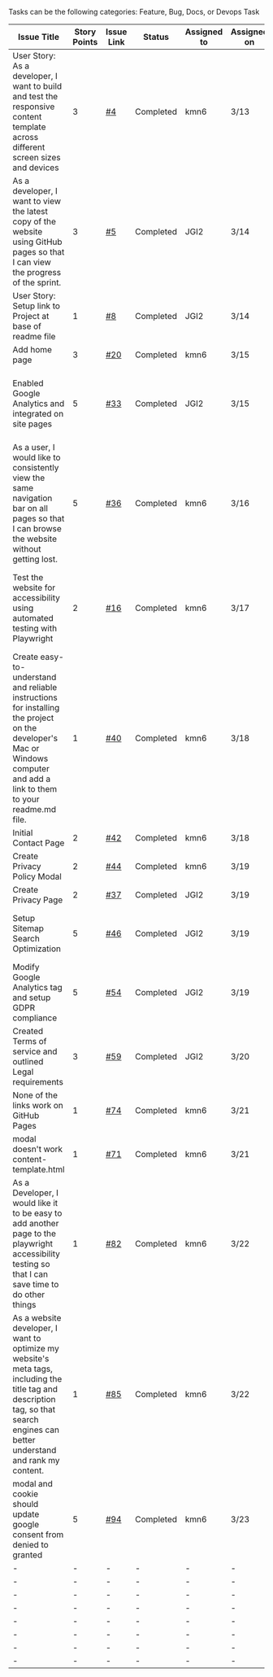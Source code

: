 Tasks can be the following categories: Feature, Bug, Docs, or Devops Task


| Issue Title                                                                                                                                                                       | Story Points | Issue Link                                                           | Status    | Assigned to | Assigned on | Completed On | Category | Status                    | Notes                                                                                                  |
|-----------------------------------------------------------------------------------------------------------------------------------------------------------------------------------|--------------|----------------------------------------------------------------------|-----------|-------------|-------------|--------------|----------|---------------------------|--------------------------------------------------------------------------------------------------------|
| User Story: As a developer, I want to build and test the responsive content template across different screen sizes and devices                                                    | 3            | [#4](https://github.com/jidone7061/mywebclass-simulation/issues/4)   | Completed | kmn6        | 3/13        | 3/14         | Feature  | -                         |                                                                                                        |
| As a developer, I want to view the latest copy of the website using GitHub pages so that I can view the progress of the sprint.                                                   | 3            | [#5](https://github.com/jidone7061/mywebclass-simulation/issues/5)   | Completed | JGI2        | 3/14        | 3/14         | -        | -                         |                                                                                                        |
| User Story: Setup link to Project at base of readme file                                                                                                                          | 1            | [#8](https://github.com/jidone7061/mywebclass-simulation/issues/8)   | Completed | JGI2        | 3/14        | 3/14         | Feature  | -                         |                                                                                                        |
| Add home page                                                                                                                                                                     | 3            | [#20](https://github.com/jidone7061/mywebclass-simulation/issues/20) | Completed | kmn6        | 3/15        | 3/15         | feature  | -                         |                                                                                                        |
| Enabled Google Analytics and integrated on site pages                                                                                                                             | 5            | [#33](https://github.com/jidone7061/mywebclass-simulation/issues/33) | Completed | JGI2        | 3/15        | 3/17         | Feature  | Index.html file remaining | Confirmed Google analytics was reporting properly after 24 hours and maintained                        |
| As a user, I would like to consistently view the same navigation bar on all pages so that I can browse the website without getting lost.                                          | 5            | [#36](https://github.com/jidone7061/mywebclass-simulation/issues/36) | Completed | kmn6        | 3/16        | 3/16         | feature  |                           | Very difficult due to no previous playwright experience. With experience, this would be 1 story point. |
| Test the website for accessibility using automated testing with Playwright                                                                                                        | 2            | [#16](https://github.com/jidone7061/mywebclass-simulation/issues/16) | Completed | kmn6        | 3/17        | 3/17         | feature  | -                         | third party axe package will do the tests for accessibility. We don't have to create our own tests.    |
| Create easy-to-understand and reliable instructions for installing the project on the developer's Mac or Windows computer and add a link to them to your readme.md file.          | 1            | [#40](https://github.com/jidone7061/mywebclass-simulation/issues/40) | Completed | kmn6        | 3/18        | 3/18         | docs     | -                         |                                                                                                        |
| Initial Contact Page                                                                                                                                                              | 2            | [#42](https://github.com/jidone7061/mywebclass-simulation/issues/42) | Completed | kmn6        | 3/18        | 3/18         | feature  | -                         |                                                                                                        |
| Create Privacy Policy Modal                                                                                                                                                       | 2            | [#44](https://github.com/jidone7061/mywebclass-simulation/issues/44) | Completed | kmn6        | 3/19        | 3/19         | feature  | -                         |                                                                                                        |
| Create Privacy Page                                                                                                                                                               | 2            | [#37](https://github.com/jidone7061/mywebclass-simulation/issues/37) | Completed | JGI2        | 3/19        | 3/22         | Feature  | -                         |                                                                                                        |
| Setup Sitemap Search Optimization                                                                                                                                                 | 5            | [#46](https://github.com/jidone7061/mywebclass-simulation/issues/46) | Completed | JGI2        | 3/19        | 3/20         | Feature  | -                         | Had to modify webpack configurations to get files to buiild                                            |
| Modify Google Analytics tag and setup GDPR compliance                                                                                                                             | 5            | [#54](https://github.com/jidone7061/mywebclass-simulation/issues/54) | Completed | JGI2        | 3/19        | -            | Feature  | -                         |                                                                                                        |
| Created Terms of service and outlined Legal requirements                                                                                                                          | 3            | [#59](https://github.com/jidone7061/mywebclass-simulation/issues/59) | Completed | JGI2        | 3/20        | 3/22         | docs     | -                         |                                                                                                        |
| None of the links work on GitHub Pages                                                                                                                                            | 1            | [#74](https://github.com/jidone7061/mywebclass-simulation/issues/74) | Completed | kmn6        | 3/21        | 3/21         | bug      | -                         |
| modal doesn't work content-template.html                                                                                                                                          | 1            | [#71](https://github.com/jidone7061/mywebclass-simulation/issues/71) | Completed | kmn6        | 3/21        | 3/22         | bug      | -                         |
| As a Developer, I would like it to be easy to add another page to the playwright accessibility testing so that I can save time to do other things                                 | 1            | [#82](https://github.com/jidone7061/mywebclass-simulation/issues/82) | Completed | kmn6        | 3/22        | 3/22         | feature  | -                         |
| As a website developer, I want to optimize my website's meta tags, including the title tag and description tag, so that search engines can better understand and rank my content. | 1            | [#85](https://github.com/jidone7061/mywebclass-simulation/issues/85) | Completed | kmn6        | 3/22        | 3/22         | feature  | -                         |
| modal and cookie should update google consent from denied to granted                                                                                                              | 5            | [#94](https://github.com/jidone7061/mywebclass-simulation/issues/94) | Completed | kmn6        | 3/23        | 3/23         | bug      | -                         |
| -                                                                                                                                                                                 | -            | -                                                                    | -         | -           | -           | -            | -        | -                         |
| -                                                                                                                                                                                 | -            | -                                                                    | -         | -           | -           | -            | -        | -                         |
| -                                                                                                                                                                                 | -            | -                                                                    | -         | -           | -           | -            | -        | -                         |
| -                                                                                                                                                                                 | -            | -                                                                    | -         | -           | -           | -            | -        | -                         |
| -                                                                                                                                                                                 | -            | -                                                                    | -         | -           | -           | -            | -        | -                         |
| -                                                                                                                                                                                 | -            | -                                                                    | -         | -           | -           | -            | -        | -                         |
| -                                                                                                                                                                                 | -            | -                                                                    | -         | -           | -           | -            | -        | -                         |
| -                                                                                                                                                                                 | -            | -                                                                    | -         | -           | -           | -            | -        | -                         |


